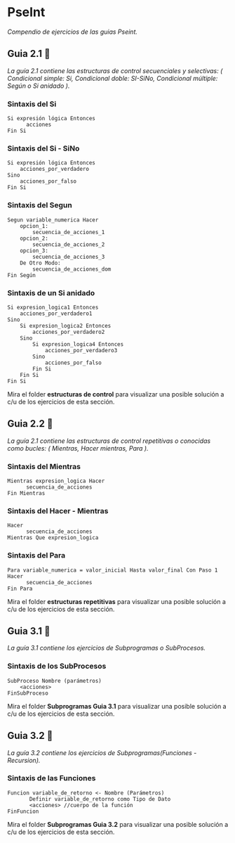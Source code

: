 # PseInt

_Compendio de ejercicios de las guias Pseint._

## Guia 2.1 🚀

_La guía 2.1 contiene las estructuras de control secuenciales y selectivas: ( Condicional simple: Si, Condicional doble: SI-SiNo, Condicional múltiple: Según o Si anidado )._ 

### Sintaxis del Si
```
Si expresión lógica Entonces
      acciones
Fin Si
```
### Sintaxis del Si - SiNo
```
Si expresión lógica Entonces
    acciones_por_verdadero
Sino
    acciones_por_falso
Fin Si
```
### Sintaxis del Segun
```
Segun variable_numerica Hacer
    opcion_1:
        secuencia_de_acciones_1
    opcion_2:
        secuencia_de_acciones_2
    opcion_3:
        secuencia_de_acciones_3
    De Otro Modo:
        secuencia_de_acciones_dom
Fin Según
```
### Sintaxis de un Si anidado
```
Si expresion_logica1 Entonces
    acciones_por_verdadero1
Sino
    Si expresion_logica2 Entonces
        acciones_por_verdadero2
    Sino
        Si expresion_logica4 Entonces
            acciones_por_verdadero3
        Sino
            acciones_por_falso
        Fin Si
    Fin Si
Fin Si
```

Mira el folder **estructuras de control** para visualizar una posible solución a c/u de los ejercicios de esta sección.


## Guia 2.2 🚀

_La guía 2.1 contiene las estructuras de control repetitivas o conocidas como bucles: ( Mientras, Hacer mientras, Para )._ 

### Sintaxis del Mientras
```
Mientras expresion_logica Hacer
      secuencia_de_acciones
Fin Mientras
```

### Sintaxis del Hacer - Mientras
```
Hacer
      secuencia_de_acciones
Mientras Que expresion_logica
```
### Sintaxis del Para

```
Para variable_numerica = valor_inicial Hasta valor_final Con Paso 1 Hacer
      secuencia_de_acciones
Fin Para
```

Mira el folder **estructuras repetitivas** para visualizar una posible solución a c/u de los ejercicios de esta sección.

## Guia 3.1 🚀

_La guía 3.1 contiene los ejercicios de Subprogramas o SubProcesos._ 

### Sintaxis  de los SubProcesos

```
SubProceso Nombre (parámetros)
    <acciones>
FinSubProceso
```

Mira el folder **Subprogramas Guia 3.1** para visualizar una posible solución a c/u de los ejercicios de esta sección.

## Guia 3.2 🚀

_La guía 3.2 contiene los ejercicios de Subprogramas(Funciones - Recursion)._ 

### Sintaxis  de las Funciones

```
Funcion variable_de_retorno <- Nombre (Parámetros)
       Definir variable_de_retorno como Tipo de Dato
       <acciones> //cuerpo de la función
FinFuncion
```

Mira el folder **Subprogramas Guia 3.2** para visualizar una posible solución a c/u de los ejercicios de esta sección.

